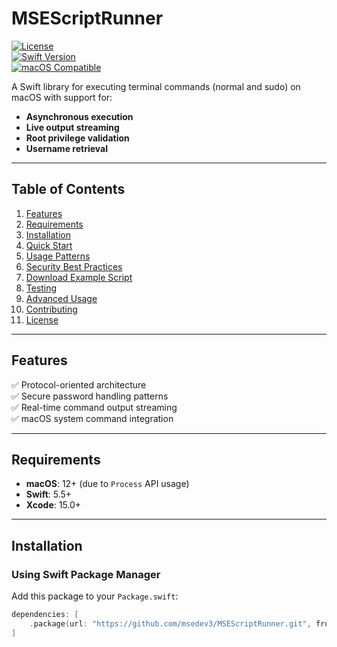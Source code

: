# MSEScriptRunner

[![License](https://img.shields.io/badge/license-MIT-green)](LICENSE)  
[![Swift Version](https://img.shields.io/badge/Swift-5.5+-orange)](https://swift.org)  
[![macOS Compatible](https://img.shields.io/badge/macOS-12+-blue)](https://www.apple.com/macos)

A Swift library for executing terminal commands (normal and sudo) on macOS with support for:
- **Asynchronous execution**
- **Live output streaming**
- **Root privilege validation**
- **Username retrieval**

---

## Table of Contents
1. [Features](#features)
2. [Requirements](#requirements)
3. [Installation](#installation)
4. [Quick Start](#quick-start)
5. [Usage Patterns](#usage-patterns)
6. [Security Best Practices](#security-best-practices)
7. [Download Example Script](#download-example-script)
8. [Testing](#testing)
9. [Advanced Usage](#advanced-usage)
10. [Contributing](#contributing)
11. [License](#license)

---

## Features
✅ Protocol-oriented architecture  
✅ Secure password handling patterns  
✅ Real-time command output streaming  
✅ macOS system command integration  

---

## Requirements
- **macOS**: 12+ (due to `Process` API usage)
- **Swift**: 5.5+
- **Xcode**: 15.0+

---

## Installation

### Using Swift Package Manager
Add this package to your `Package.swift`:
```swift
dependencies: [
    .package(url: "https://github.com/msedev3/MSEScriptRunner.git", from: "1.0.0")
]
